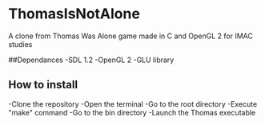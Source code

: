 # ThomasIsNotAlone
A clone from Thomas Was Alone game made in C and OpenGL 2 for IMAC studies

##Dependances
-SDL 1.2
-OpenGL 2
-GLU library

## How to install
-Clone the repository
-Open the terminal
-Go to the root directory
-Execute "make" command
-Go to the bin directory
-Launch the Thomas executable
